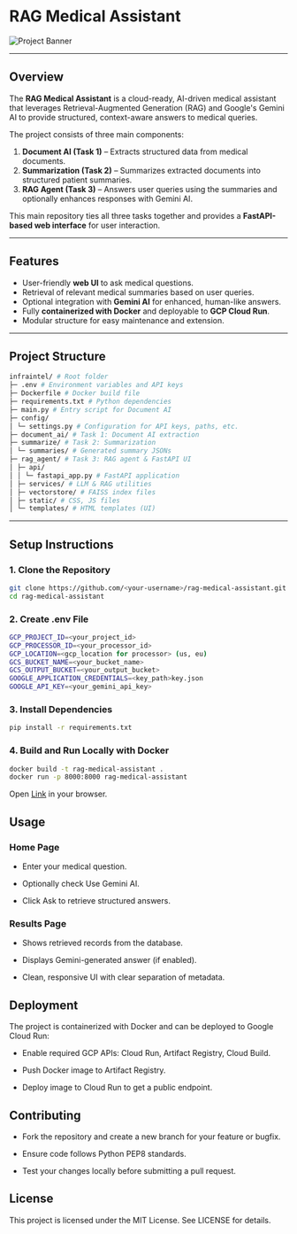 # RAG Medical Assistant

![Project Banner](./images/banner.png) <!-- Add your main UI or project banner image here -->

---

## Overview

The **RAG Medical Assistant** is a cloud-ready, AI-driven medical assistant that leverages Retrieval-Augmented Generation (RAG) and Google's Gemini AI to provide structured, context-aware answers to medical queries.  

The project consists of three main components:

1. **Document AI (Task 1)** – Extracts structured data from medical documents.
2. **Summarization (Task 2)** – Summarizes extracted documents into structured patient summaries.
3. **RAG Agent (Task 3)** – Answers user queries using the summaries and optionally enhances responses with Gemini AI.

This main repository ties all three tasks together and provides a **FastAPI-based web interface** for user interaction.

---

## Features

- User-friendly **web UI** to ask medical questions.
- Retrieval of relevant medical summaries based on user queries.
- Optional integration with **Gemini AI** for enhanced, human-like answers.
- Fully **containerized with Docker** and deployable to **GCP Cloud Run**.
- Modular structure for easy maintenance and extension.

---

## Project Structure

```bash
infraintel/ # Root folder
├─ .env # Environment variables and API keys
├─ Dockerfile # Docker build file
├─ requirements.txt # Python dependencies
├─ main.py # Entry script for Document AI
├─ config/
│ └─ settings.py # Configuration for API keys, paths, etc.
├─ document_ai/ # Task 1: Document AI extraction
├─ summarize/ # Task 2: Summarization
│ └─ summaries/ # Generated summary JSONs
├─ rag_agent/ # Task 3: RAG agent & FastAPI UI
│ ├─ api/
│ │ └─ fastapi_app.py # FastAPI application
│ ├─ services/ # LLM & RAG utilities
│ ├─ vectorstore/ # FAISS index files
│ ├─ static/ # CSS, JS files
│ └─ templates/ # HTML templates (UI)
```


---

## Setup Instructions

### 1. Clone the Repository

```bash
git clone https://github.com/<your-username>/rag-medical-assistant.git
cd rag-medical-assistant
```

### 2. Create .env File

```bash
GCP_PROJECT_ID=<your_project_id>
GCP_PROCESSOR_ID=<your_processor_id>
GCP_LOCATION=<gcp_location for processor> (us, eu)
GCS_BUCKET_NAME=<your_bucket_name>
GCS_OUTPUT_BUCKET=<your_output_bucket>
GOOGLE_APPLICATION_CREDENTIALS=<key_path>key.json
GOOGLE_API_KEY=<your_gemini_api_key>
```

### 3. Install Dependencies

```bash
pip install -r requirements.txt
```

### 4. Build and Run Locally with Docker

```bash
docker build -t rag-medical-assistant .
docker run -p 8000:8000 rag-medical-assistant
```

Open [Link](http://localhost:8000) in your browser.

## Usage

### Home Page

<!-- Add screenshot of index.html -->

- Enter your medical question.

- Optionally check Use Gemini AI.

- Click Ask to retrieve structured answers.

### Results Page

<!-- Add screenshot of results.html -->

- Shows retrieved records from the database.

- Displays Gemini-generated answer (if enabled).

- Clean, responsive UI with clear separation of metadata.

## Deployment

The project is containerized with Docker and can be deployed to Google Cloud Run:

- Enable required GCP APIs: Cloud Run, Artifact Registry, Cloud Build.

- Push Docker image to Artifact Registry.

- Deploy image to Cloud Run to get a public endpoint.

## Contributing

- Fork the repository and create a new branch for your feature or bugfix.

- Ensure code follows Python PEP8 standards.

- Test your changes locally before submitting a pull request.

## License

This project is licensed under the MIT License. See LICENSE
 for details.
 